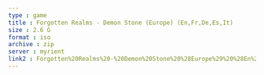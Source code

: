 ```yaml
---
type : game
title : Forgotten Realms - Demon Stone (Europe) (En,Fr,De,Es,It)
size : 2.6 G
format : iso
archive : zip
server : myrient
link2 : Forgotten%20Realms%20-%20Demon%20Stone%20%28Europe%29%20%28En%2CFr%2CDe%2CEs%2CIt%29
---
```

